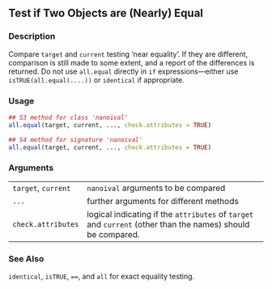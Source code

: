 

## Test if Two Objects are (Nearly) Equal

### Description

Compare `target` and `current` testing ‘near equality’. If they are
different, comparison is still made to some extent, and a report of the
differences is returned. Do not use `all.equal` directly in `if`
expressions—either use `isTRUE(all.equal(....))` or `identical` if
appropriate.

### Usage

``` R
## S3 method for class 'nanoival'
all.equal(target, current, ..., check.attributes = TRUE)

## S4 method for signature 'nanoival'
all.equal(target, current, ..., check.attributes = TRUE)
```

### Arguments

|                     |                                                                                                             |
|---------------------|-------------------------------------------------------------------------------------------------------------|
| `target`, `current` | `nanoival` arguments to be compared                                                                         |
| `...`               | further arguments for different methods                                                                     |
| `check.attributes`  | logical indicating if the `attributes` of `target` and `current` (other than the names) should be compared. |

### See Also

`identical`, `isTRUE`, `==`, and `all` for exact equality testing.


